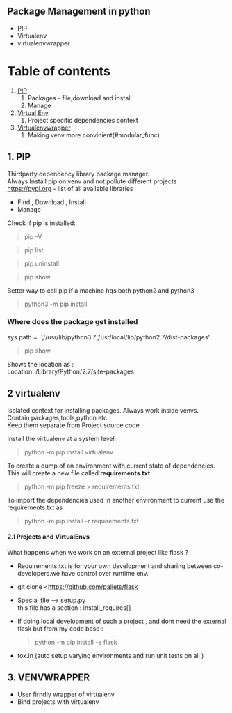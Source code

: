 
##  Package Management in python

   - PIP
   - Virtualenv
   - virtualenvwrapper

# Table of contents
1. [PIP](#pip)  
    1. Packages - file,download and install
    2. Manage
2. [Virtual Env](#venv)  
    1. Project specific dependencies context
3. [Virtualenvwrapper](#wrapper)  
    1. Making venv more convinient(#modular_func)  

## 1. PIP <a name="pip"></a>

Thirdparty dependency library package manager.  
Always Install pip on venv and not pollute different projects  
https://pypi.org  - list of all available libraries  
 
   - Find , Download , Install
   - Manage
   
 Check if pip is installed:  
 > pip -V  

 > pip list  

 > pip uninstall <pkg1> <pkg2>
    
 > pip show <pkgname>
 
 Better way to call pip if a machine hqs both python2 and python3  
 
 > python3 -m pip install <pkgname>  

 ### Where does the package get installed 
 
 sys.path = '','/usr/lib/python3.7','usr/local/lib/python2.7/dist-packages'
 
 > pip show <pkgname>  

 Shows the location as :   
 Location: /Library/Python/2.7/site-packages
   
 
## 2 virtualenv  <a name="venv"></a>

 Isolated context for installing packages. Always work inside venvs.  
 Contain packages,tools,python etc  
 Keep them separate from Project source code.
  
 Install the virtualenv at a system level  :
 > python -m pip install virtualenv  

To create a dump of an environment with current state of dependencies. This will create a new file called __requirements.txt__.  
> python -m pip freeze > requirements.txt  
 
To import the dependencies used in another environment to current use the requirements.txt as  
> python -m pip install -r requirements.txt  
 
#### 2.1 Projects and VirtualEnvs

What happens when we work on an external project like flask ?  
  - Requirements.txt is for your own development and sharing between co-developers.we have control over runtime env.    
  - git clone <https://github.com/pallets/flask  
  - Special file --> setup.py  
     this file has a section : install_requires[]  
     
  - If doing local development of such a project , and dont need the external flask but from my code base : 
      > python -m pip install -e flask  

  - tox.in (auto setup varying environments and run unit tests on all )  
 

## 3. VENVWRAPPER  <a name="wrapper"></a>  
 
   - User firndly wrapper of virtualenv
   - Bind projects with virtualenv